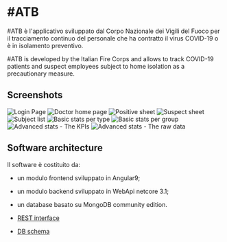 # #ATB

#ATB è l'applicativo sviluppato dal Corpo Nazionale dei Vigili del Fuoco per il tracciamento continuo del personale che ha contratto il virus COVID-19 o è in isolamento preventivo.

#ATB is developed by the Italian Fire Corps and allows to track COVID-19 patients and suspect employees subject to home isolation as a precautionary measure.

## Screenshots

![Login Page](./docs/images/ "Pagina di login")
![Doctor home page](./docs/images/ "Home page del medico")
![Positive sheet](./docs/images/ "Scheda paziente")
![Suspect sheet](./docs/images/ "Scheda sospetto")
![Subject list](./docs/images/ "Lista dei soggetti")
![Basic stats per type](./docs/images/ "Statistiche di base - per tipo soggetto")
![Basic stats per group](./docs/images/ "Statistiche di base - per sede di servizio")
![Advanced stats - The KPIs](./docs/images/ "Statistiche avanzate - Gli indicatori")
![Advanced stats - The raw data](./docs/images/ "Statistiche avanzate - I dati grezzi")

## Software architecture

Il software è costituito da:

* un modulo frontend sviluppato in Angular9;
* un modulo backend sviluppato in WebApi netcore 3.1;
* un database basato su MongoDB community edition.

* [REST interface](rest-interface.md)
* [DB schema](db-schema.md)